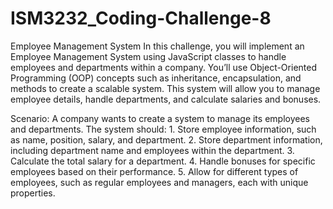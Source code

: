 # ISM3232_Coding-Challenge-8
Employee Management System
In this challenge, you will implement an Employee Management System using JavaScript classes to handle employees and departments within a company. You’ll use Object-Oriented Programming (OOP) concepts such as inheritance, encapsulation, and methods to create a scalable system. This system will allow you to manage employee details, handle departments, and calculate salaries and bonuses.

Scenario: A company wants to create a system to manage its employees and departments. The system should: 1. Store employee information, such as name, position, salary, and department. 2. Store department information, including department name and employees within the department. 3. Calculate the total salary for a department. 4. Handle bonuses for specific employees based on their performance. 5. Allow for different types of employees, such as regular employees and managers, each with unique properties.

